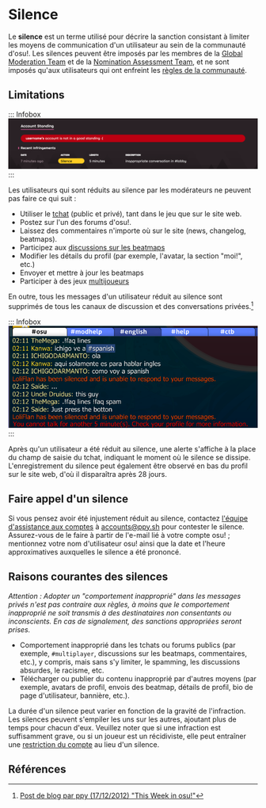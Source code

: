 # Silence

Le **silence** est un terme utilisé pour décrire la sanction consistant à limiter les moyens de communication d'un utilisateur au sein de la communauté d'osu!. Les silences peuvent être imposés par les membres de la [Global Moderation Team](/wiki/People/Global_Moderation_Team) et de la [Nomination Assessment Team](/wiki/People/Nomination_Assessment_Team), et ne sont imposés qu'aux utilisateurs qui ont enfreint les [règles de la communauté](/wiki/Rules).

## Limitations

::: Infobox
![](img/silence-profile.png "Enregistrement du silence dans la page de profil")
:::

Les utilisateurs qui sont réduits au silence par les modérateurs ne peuvent pas faire ce qui suit :

- Utiliser le [tchat](/wiki/Client/Interface/Chat_console) (public et privé), tant dans le jeu que sur le site web.
- Postez sur l'un des forums d'osu!.
- Laissez des commentaires n'importe où sur le site (news, changelog, beatmaps).
- Participez aux [discussions sur les beatmaps](/wiki/Beatmap_discussion)
- Modifier les détails du profil (par exemple, l'avatar, la section "moi!", etc.)
- Envoyer et mettre à jour les beatmaps
- Participer à des jeux [multijoueurs](/wiki/Client/Interface/Multiplayer)

En outre, tous les messages d'un utilisateur réduit au silence sont supprimés de tous les canaux de discussion et des conversations privées.[^chat-cleanup]

::: Infobox
![](img/silence-ingame.png "Avertissement de silence dans le tchat")
:::

Après qu'un utilisateur a été réduit au silence, une alerte s'affiche à la place du champ de saisie du tchat, indiquant le moment où le silence se dissipe. L'enregistrement du silence peut également être observé en bas du profil sur le site web, d'où il disparaîtra après 28 jours.

## Faire appel d'un silence

Si vous pensez avoir été injustement réduit au silence, contactez [l'équipe d'assistance aux comptes](/wiki/People/Account_support_team#accounts@ppy.sh) à [accounts@ppy.sh](mailto:accounts@ppy.sh) pour contester le silence. Assurez-vous de le faire à partir de l'e-mail lié à votre compte osu! ; mentionnez votre nom d'utilisateur osu! ainsi que la date et l'heure approximatives auxquelles le silence a été prononcé.

## Raisons courantes des silences

*Attention : Adopter un "comportement inapproprié" dans les messages privés n'est pas contraire aux règles, à moins que le comportement inapproprié ne soit transmis à des destinataires non consentants ou inconscients. En cas de signalement, des sanctions appropriées seront prises.*

- Comportement inapproprié dans les tchats ou forums publics (par exemple, `#multiplayer`, discussions sur les beatmaps, commentaires, etc.), y compris, mais sans s'y limiter, le spamming, les discussions absurdes, le racisme, etc.
- Télécharger ou publier du contenu inapproprié par d'autres moyens (par exemple, avatars de profil, envois des beatmap, détails de profil, bio de page d'utilisateur, bannière, etc.).

La durée d'un silence peut varier en fonction de la gravité de l'infraction. Les silences peuvent s'empiler les uns sur les autres, ajoutant plus de temps pour chacun d'eux. Veuillez noter que si une infraction est suffisamment grave, ou si un joueur est un récidiviste, elle peut entraîner une [restriction du compte](/wiki/Help_centre/Account_restrictions) au lieu d'un silence.

## Références

[^chat-cleanup]: [Post de blog par ppy (17/12/2012) "This Week in osu!"](https://blog.ppy.sh/post/38114063519/this-week-in-osu-5)
